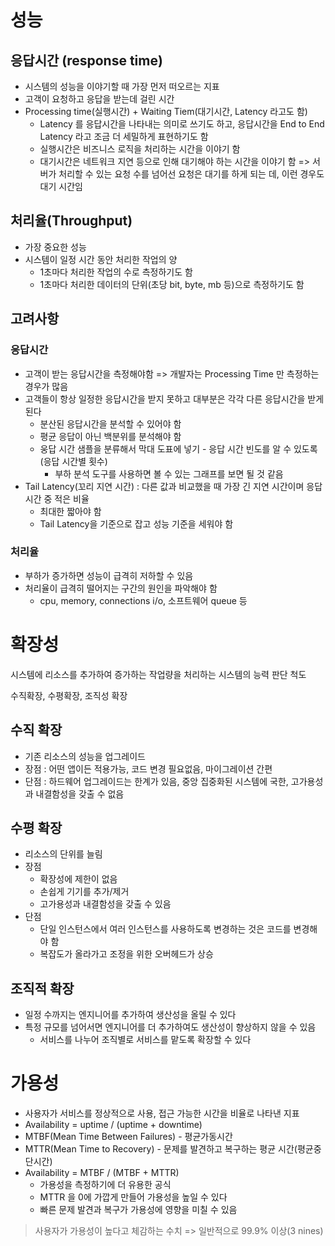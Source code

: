 # 성능
## 응답시간 (response time)
- 시스템의 성능을 이야기할 때 가장 먼저 떠오르는 지표
- 고객이 요청하고 응답을 받는데 걸린 시간
- Processing time(실행시간) + Waiting Tiem(대기시간, Latency 라고도 함)
   - Latency 를 응답시간을 나타내는 의미로 쓰기도 하고, 응답시간을 End to End Latency 라고 조금 더 세밀하게 표현하기도 함
   - 실행시간은 비즈니스 로직을 처리하는 시간을 이야기 함
   - 대기시간은 네트워크 지연 등으로 인해 대기해야 하는 시간을 이야기 함 => 서버가 처리할 수 있는 요청 수를 넘어선 요청은 대기를 하게 되는 데, 이런 경우도 대기 시간임

## 처리율(Throughput)
- 가장 중요한 성능
- 시스템이 일정 시간 동안 처리한 작업의 양
  - 1초마다 처리한 작업의 수로 측정하기도 함
  - 1초마다 처리한 데이터의 단위(초당 bit, byte, mb 등)으로 측정하기도 함

## 고려사항
### 응답시간
  - 고객이 받는 응답시간을 측정해야함 => 개발자는 Processing Time 만 측정하는 경우가 많음
  - 고객들이 항상 일정한 응답시간을 받지 못하고 대부분은 각각 다른 응답시간을 받게 된다
    - 분산된 응답시간을 분석할 수 있어야 함
    - 평균 응답이 아닌 백분위를 분석해야 함
    - 웅답 시간 샘플을 분류해서 막대 도표에 넣기 - 응답 시간 빈도를 알 수 있도록(응답 시간별 횟수)
      - 부하 분석 도구를 사용하면 볼 수 있는 그래프를 보면 될 것 같음
  - Tail Latency(꼬리 지연 시간) : 다른 값과 비교했을 때 가장 긴 지연 시간이며 응답 시간 중 적은 비율
    - 최대한 짧아야 함
    - Tail Latency을 기준으로 잡고 성능 기준을 세워야 함

### 처리율
  - 부하가 증가하면 성능이 급격히 저하할 수 있음
  - 처리율이 급격히 떨어지는 구간의 원인을 파악해야 함
    - cpu, memory, connections i/o, 소프트웨어 queue 등

# 확장성
시스템에 리소스를 추가하여 증가하는 작업량을 처리하는 시스템의 능력 판단 척도

수직확장, 수평확장, 조직성 확장

## 수직 확장
- 기존 리소스의 성능을 업그레이드
- 장점 : 어떤 앱이든 적용가능, 코드 변경 필요없음, 마이그레이션 간편
- 단점 : 하드웨어 업그레이드는 한계가 있음, 중앙 집중화된 시스템에 국한, 고가용성과 내결함성을 갖출 수 없음

## 수평 확장
- 리소스의 단위를 늘림
- 장점
  - 확장성에 제한이 없음
  - 손쉽게 기기를 추가/제거
  - 고가용성과 내결함성을 갖출 수 있음
- 단점
  - 단일 인스턴스에서 여러 인스턴스를 사용하도록 변경하는 것은 코드를 변경해야 함
  - 복잡도가 올라가고 조정을 위한 오버헤드가 상승

## 조직적 확장
- 일정 수까지는 엔지니어를 추가하여 생산성을 올릴 수 있다
- 특정 규모를 넘어서면 엔지니어를 더 추가하여도 생산성이 향상하지 않을 수 있음
  - 서비스를 나누어 조직별로 서비스를 맡도록 확장할 수 있다

# 가용성
- 사용자가 서비스를 정상적으로 사용, 접근 가능한 시간을 비율로 나타낸 지표
- Availability = uptime / (uptime + downtime)
- MTBF(Mean Time Between Failures) - 평균가동시간
- MTTR(Mean Time to Recovery) - 문제를 발견하고 복구하는 평균 시간(평균중단시간)
- Availability = MTBF / (MTBF + MTTR)
  - 가용성을 측정하기에 더 유용한 공식
  - MTTR 을 0에 가깝게 만들어 가용성을 높일 수 있다
  - 빠른 문제 발견과 복구가 가용성에 영향을 미칠 수 있음

> 사용자가 가용성이 높다고 체감하는 수치 => 일반적으로 99.9% 이상(3 nines)